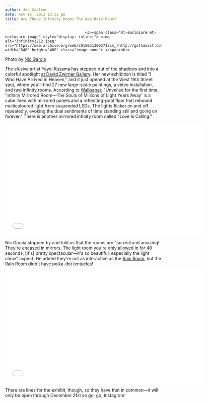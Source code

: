 ```yaml
---
author: Jen Carlson
date: Nov 15, 2013 12:32 pm
title: Are These Infinity Rooms The New Rain Room?
---
```


	
										<p><span class="mt-enclosure mt-enclosure-image" style="display: inline;"> <img alt="infinity1212.jpeg" src="https://web.archive.org/web/20150513003715im_/http://gothamist.com/attachments/arts_jen/infinity1212.jpeg" width="640" height="480" class="image-none"> </span><br>
<span class="photo_caption">Photo by <a href="https://web.archive.org/web/20150513003715/http://instagram.com/notexactlyblue">Nic Garcia</a></span></p>

<p>The elusive artist Yayoi Kusama has stepped out of the shadows and into a colorful spotlight <a href="https://web.archive.org/web/20150513003715/http://www.davidzwirner.com/exhibition/yayoi-kusama-9/">at David Zwirner Gallery</a>. Her new exhibition is titled &quot;I Who Have Arrived in Heaven,&quot; and it just opened at the West 19th Street spot, where you&apos;ll find 27 new large-scale paintings, a video installation, and <em>two</em> infinity rooms. According to <a href="https://web.archive.org/web/20150513003715/http://www.wallpaper.com/art/yayoi-kusamas-i-who-have-arrived-in-heaven-at-david-zwirner-gallery-in-new-york/6935#w4SFDqufCmQfpe06.99">Wallpaper</a>, &quot;Unveiled for the first time, &apos;Infinity Mirrored Room&#x2014;The Souls of Millions of Light Years Away&apos; is a cube lined with mirrored panels and a reflecting-pool floor that rebound multicoloured light from suspended LEDs. The lights flicker on and off repeatedly, evoking the dual sentiments of time standing still and going on forever.&quot; There is another mirrored infinity room called &quot;Love Is Calling.&quot;</p>

<p><iframe src="//web.archive.org/web/20150513003715if_/http://player.vimeo.com/video/79502381" width="640" height="361" frameborder="0" webkitallowfullscreen="" mozallowfullscreen="" allowfullscreen></iframe></p>

<p>Nic Garcia stopped by and told us that the rooms are &quot;surreal and amazing! They&apos;re encased in mirrors. The light room you&apos;re only allowed in for 40 seconds, [it&apos;s] pretty spectacular&#x2014;it&apos;s so beautiful, especially the light show&quot; aspect. He added they&apos;re not as interactive as the <a href="https://web.archive.org/web/20150513003715/http://gothamist.com/tags/rainroom">Rain Room</a>, but the Rain Room didn&apos;t have polka-dot tentacles! </p>

<p><iframe src="//web.archive.org/web/20150513003715if_/http://player.vimeo.com/video/79502316" width="640" height="361" frameborder="0" webkitallowfullscreen="" mozallowfullscreen="" allowfullscreen></iframe></p>

<p>There are lines for the exhibit, though, so they have that in common&#x2014;it will only be open through December 21st so go, go, Instagram!</p>					
										
									
				